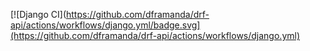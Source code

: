 [![Django CI](https://github.com/dframanda/drf-api/actions/workflows/django.yml/badge.svg](https://github.com/dframanda/drf-api/actions/workflows/django.yml)

